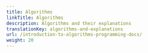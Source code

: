 ```yaml
---
title: Algorithms
linkTitle: Algorithms
description: Algorithms and their explanations
translationKey: algorithms-and-explanations
url: /introduction-to-algorithms-programming-docs/
weight: 20
---
```

